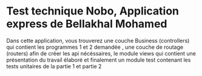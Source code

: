 # Test technique Nobo, Application express de Bellakhal Mohamed 
Dans cette application, vous trouverez une couche Business (controllers) qui contient les programmes 1 et 2 demandée , une couche de routage (routers) afin de créer les api nécéssaires, le module views qui contient une présentation du travail élaboré et finalement un module test contenant les tests unitaires de la partie 1 et partie 2 
